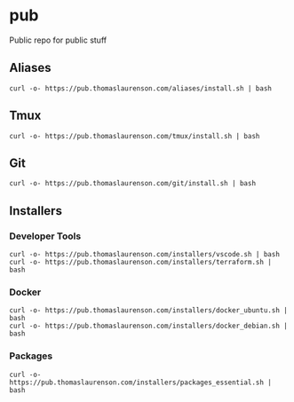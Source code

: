 # pub

Public repo for public stuff

## Aliases

```
curl -o- https://pub.thomaslaurenson.com/aliases/install.sh | bash
```

## Tmux

```
curl -o- https://pub.thomaslaurenson.com/tmux/install.sh | bash
```

## Git

```
curl -o- https://pub.thomaslaurenson.com/git/install.sh | bash
```


## Installers

### Developer Tools

```
curl -o- https://pub.thomaslaurenson.com/installers/vscode.sh | bash
curl -o- https://pub.thomaslaurenson.com/installers/terraform.sh | bash
```

### Docker

```
curl -o- https://pub.thomaslaurenson.com/installers/docker_ubuntu.sh | bash
curl -o- https://pub.thomaslaurenson.com/installers/docker_debian.sh | bash
```

### Packages

```
curl -o- https://pub.thomaslaurenson.com/installers/packages_essential.sh | bash
```
